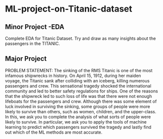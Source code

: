 # ML-project-on-Titanic-dataset

## Minor Project -EDA
Complete EDA for Titanic Dataset. Try and draw as many insights about the passengers in the TITANIC.

## Major Project 
PROBLEM STATEMENT:
The sinking of the RMS Titanic is one of the most infamous shipwrecks in history. On April 15, 1912, during her maiden voyage, the Titanic sank after colliding with an iceberg, killing numerous passengers and crew. This sensational tragedy shocked the international community and led to better safety regulations for ships. One of the reasons that the shipwreck led to such loss of life was that there were not enough lifeboats for the passengers and crew. Although there was some element of luck involved in surviving the sinking, some groups of people were more likely to survive than others, such as women, children, and the upper-class. In this, we ask you to complete the analysis of what sorts of people were likely to survive. In particular, we ask you to apply the tools of machine learning to predict which passengers survived the tragedy and lastly find out which of the ML methods are most accurate.



